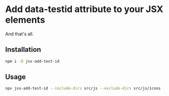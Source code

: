 # Add data-testid attribute to your JSX elements

And that's all.

## Installation

```bash
npm i -D jsx-add-test-id
```

## Usage

```bash
npx jsx-add-test-id --include-dirs src/js --exclude-dirs src/js/icons --id-name data-testid --ext js --indentation tab --quotes double --cache .add-testid-cache.json
```
